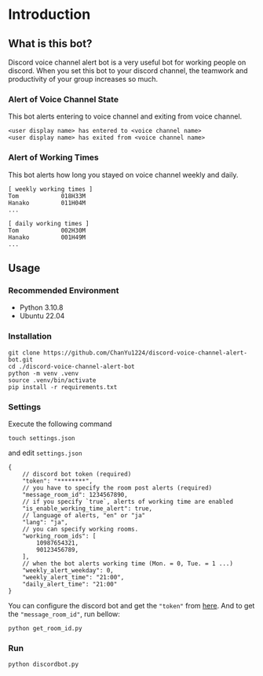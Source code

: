 # Introduction
## What is this bot?
Discord voice channel alert bot is a very useful bot for working people on discord. When you set this bot to your discord channel, the teamwork and productivity of your group increases so much.
### Alert of Voice Channel State
This bot alerts entering to voice channel and exiting from voice channel.
```
<user display name> has entered to <voice channel name>
<user display name> has exited from <voice channel name>
```

### Alert of Working Times
This bot alerts how long you stayed on voice channel weekly and daily.
```
[ weekly working times ]
Tom            018H33M
Hanako         011H04M
...
```
```
[ daily working times ]
Tom            002H30M
Hanako         001H49M
...
```

## Usage
### Recommended Environment
- Python 3.10.8
- Ubuntu 22.04

### Installation
```
git clone https://github.com/ChanYu1224/discord-voice-channel-alert-bot.git
cd ./discord-voice-channel-alert-bot
python -m venv .venv
source .venv/bin/activate
pip install -r requirements.txt
```

### Settings
Execute the following command 

```
touch settings.json
```

and edit `settings.json`

```jsonc
{
    // discord bot token (required)
    "token": "********",
    // you have to specify the room post alerts (required)
    "message_room_id": 1234567890,
    // if you specify `true`, alerts of working time are enabled
    "is_enable_working_time_alert": true,
    // language of alerts, "en" or "ja"
    "lang": "ja",
    // you can specify working rooms.
    "working_room_ids": [
        10987654321,
        90123456789,
    ],
    // when the bot alerts working time (Mon. = 0, Tue. = 1 ...)
    "weekly_alert_weekday": 0,
    "weekly_alert_time": "21:00",
    "daily_alert_time": "21:00"
}
```
You can configure the discord bot and get the `"token"` from [here](https://discord.com/developers/applications). And to get the `"message_room_id"`, run bellow:

```
python get_room_id.py
```

### Run
```
python discordbot.py
```